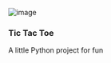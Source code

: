 ![image](https://github.com/coding-MJ-dev/Tic_Tac_Toe/assets/47417320/dfbbd10e-2e88-4b91-bd6e-475f6e239c5e)

### Tic Tac Toe ###
A little Python project for fun
